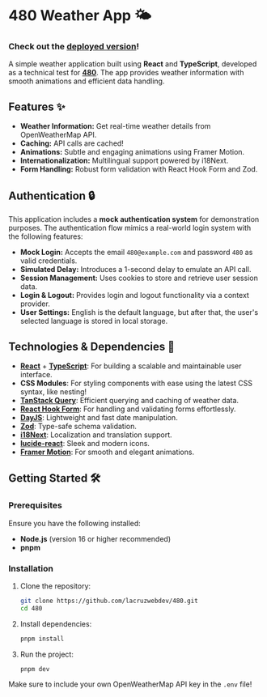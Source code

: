 # 480 Weather App 🌤️

### Check out the [deployed version](https://480-kjnhdzdit-lacruzwebdevs-projects.vercel.app/)!

A simple weather application built using **React** and **TypeScript**, developed as a technical test for **[480](https://cuatroochenta.com/)**. The app provides weather information with smooth animations and efficient data handling.

## Features ✨

- **Weather Information:** Get real-time weather details from OpenWeatherMap API.
- **Caching:** API calls are cached!
- **Animations:** Subtle and engaging animations using Framer Motion.
- **Internationalization:** Multilingual support powered by i18Next.
- **Form Handling:** Robust form validation with React Hook Form and Zod.

## Authentication 🔒

This application includes a **mock authentication system** for demonstration purposes. The authentication flow mimics a real-world login system with the following features:

- **Mock Login:** Accepts the email `480@example.com` and password `480` as valid credentials.
- **Simulated Delay:** Introduces a 1-second delay to emulate an API call.
- **Session Management:** Uses cookies to store and retrieve user session data.
- **Login & Logout:** Provides login and logout functionality via a context provider.
- **User Settings:** English is the default language, but after that, the user's selected language is stored in local storage.

## Technologies & Dependencies 🚀

- [**React**](https://reactjs.org/) + [**TypeScript**](https://www.typescriptlang.org/): For building a scalable and maintainable user interface.
- **CSS Modules**: For styling components with ease using the latest CSS syntax, like nesting!
- [**TanStack Query**](https://tanstack.com/query/latest): Efficient querying and caching of weather data.
- [**React Hook Form**](https://react-hook-form.com/): For handling and validating forms effortlessly.
- [**DayJS**](https://day.js.org/): Lightweight and fast date manipulation.
- [**Zod**](https://zod.dev/): Type-safe schema validation.
- [**i18Next**](https://www.i18next.com/): Localization and translation support.
- [**lucide-react**](https://lucide.dev/): Sleek and modern icons.
- [**Framer Motion**](https://www.framer.com/motion/): For smooth and elegant animations.

## Getting Started 🛠️

### Prerequisites

Ensure you have the following installed:

- **Node.js** (version 16 or higher recommended)
- **pnpm**

### Installation

1. Clone the repository:

   ```bash
   git clone https://github.com/lacruzwebdev/480.git
   cd 480
   ```

2. Install dependencies:

   ```bash
   pnpm install
   ```

3. Run the project:
   ```bash
   pnpm dev
   ```

Make sure to include your own OpenWeatherMap API key in the `.env` file!
